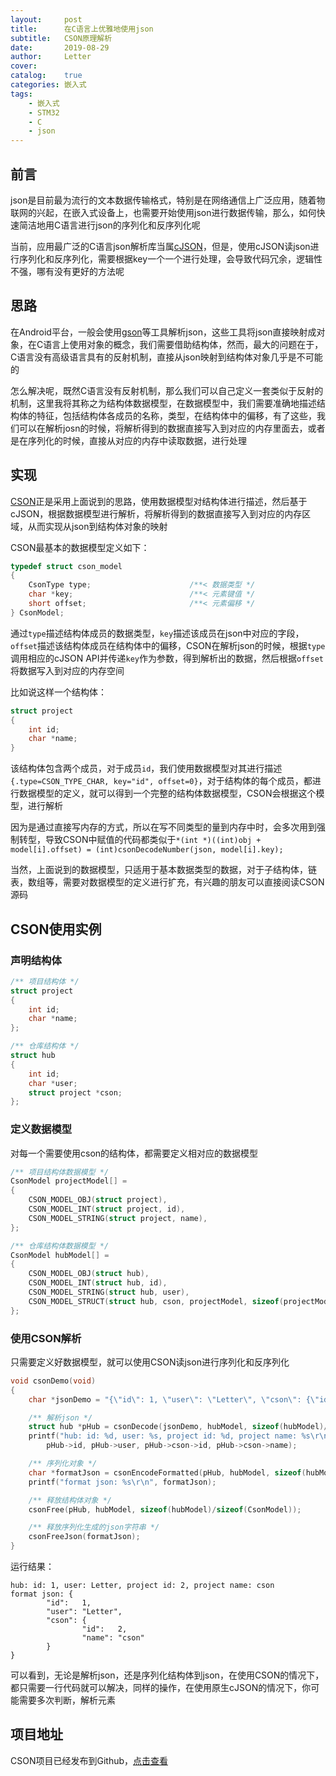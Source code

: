```yaml
---
layout:     post
title:      在C语言上优雅地使用json
subtitle:   CSON原理解析
date:       2019-08-29
author:     Letter
cover:      
catalog:    true
categories: 嵌入式
tags: 
    - 嵌入式
    - STM32
    - C
    - json
---
```


## 前言

json是目前最为流行的文本数据传输格式，特别是在网络通信上广泛应用，随着物联网的兴起，在嵌入式设备上，也需要开始使用json进行数据传输，那么，如何快速简洁地用C语言进行json的序列化和反序列化呢

<!-- more -->

当前，应用最广泛的C语言json解析库当属[cJSON](https://github.com/kbranigan/cJSON)，但是，使用cJSON读json进行序列化和反序列化，需要根据key一个一个进行处理，会导致代码冗余，逻辑性不强，哪有没有更好的方法呢

## 思路

在Android平台，一般会使用[gson](https://github.com/google/gson)等工具解析json，这些工具将json直接映射成对象，在C语言上使用对象的概念，我们需要借助结构体，然而，最大的问题在于，C语言没有高级语言具有的反射机制，直接从json映射到结构体对象几乎是不可能的

怎么解决呢，既然C语言没有反射机制，那么我们可以自己定义一套类似于反射的机制，这里我将其称之为结构体数据模型，在数据模型中，我们需要准确地描述结构体的特征，包括结构体各成员的名称，类型，在结构体中的偏移，有了这些，我们可以在解析josn的时候，将解析得到的数据直接写入到对应的内存里面去，或者是在序列化的时候，直接从对应的内存中读取数据，进行处理

## 实现

[CSON](https://github.com/NevermindZZT/cson)正是采用上面说到的思路，使用数据模型对结构体进行描述，然后基于cJSON，根据数据模型进行解析，将解析得到的数据直接写入到对应的内存区域，从而实现从json到结构体对象的映射

CSON最基本的数据模型定义如下：

```C
typedef struct cson_model
{
    CsonType type;                      /**< 数据类型 */
    char *key;                          /**< 元素键值 */
    short offset;                       /**< 元素偏移 */
} CsonModel;
```

通过`type`描述结构体成员的数据类型，`key`描述该成员在json中对应的字段，`offset`描述该结构体成员在结构体中的偏移，CSON在解析json的时候，根据`type`调用相应的cJSON API并传递`key`作为参数，得到解析出的数据，然后根据`offset`将数据写入到对应的内存空间

比如说这样一个结构体：

```C
struct project
{
    int id;
    char *name;
}
```

该结构体包含两个成员，对于成员`id`，我们使用数据模型对其进行描述`{.type=CSON_TYPE_CHAR, key="id", offset=0}`，对于结构体的每个成员，都进行数据模型的定义，就可以得到一个完整的结构体数据模型，CSON会根据这个模型，进行解析

因为是通过直接写内存的方式，所以在写不同类型的量到内存中时，会多次用到强制转型，导致CSON中赋值的代码都类似于`*(int *)((int)obj + model[i].offset) = (int)csonDecodeNumber(json, model[i].key);`

当然，上面说到的数据模型，只适用于基本数据类型的数据，对于子结构体，链表，数组等，需要对数据模型的定义进行扩充，有兴趣的朋友可以直接阅读CSON源码

## CSON使用实例

### 声明结构体

```C
/** 项目结构体 */
struct project
{
    int id;
    char *name;
};

/** 仓库结构体 */
struct hub
{
    int id;
    char *user;
    struct project *cson;
};
```

### 定义数据模型

对每一个需要使用cson的结构体，都需要定义相对应的数据模型

```C
/** 项目结构体数据模型 */
CsonModel projectModel[] =
{
    CSON_MODEL_OBJ(struct project),
    CSON_MODEL_INT(struct project, id),
    CSON_MODEL_STRING(struct project, name),
};

/** 仓库结构体数据模型 */
CsonModel hubModel[] =
{
    CSON_MODEL_OBJ(struct hub),
    CSON_MODEL_INT(struct hub, id),
    CSON_MODEL_STRING(struct hub, user),
    CSON_MODEL_STRUCT(struct hub, cson, projectModel, sizeof(projectModel)/sizeof(CsonModel))
};
```

### 使用CSON解析

只需要定义好数据模型，就可以使用CSON读json进行序列化和反序列化

```C
void csonDemo(void)
{
    char *jsonDemo = "{\"id\": 1, \"user\": \"Letter\", \"cson\": {\"id\": 2, \"name\": \"cson\"}}";

    /** 解析json */
    struct hub *pHub = csonDecode(jsonDemo, hubModel, sizeof(hubModel)/sizeof(CsonModel));
    printf("hub: id: %d, user: %s, project id: %d, project name: %s\r\n",
        pHub->id, pHub->user, pHub->cson->id, pHub->cson->name);

    /** 序列化对象 */
    char *formatJson = csonEncodeFormatted(pHub, hubModel, sizeof(hubModel)/sizeof(CsonModel));
    printf("format json: %s\r\n", formatJson);

    /** 释放结构体对象 */
    csonFree(pHub, hubModel, sizeof(hubModel)/sizeof(CsonModel));

    /** 释放序列化生成的json字符串 */
    csonFreeJson(formatJson);
}
```

运行结果：

```plain
hub: id: 1, user: Letter, project id: 2, project name: cson
format json: {
        "id":   1,
        "user": "Letter",
        "cson": {
                "id":   2,
                "name": "cson"
        }
}
```

可以看到，无论是解析json，还是序列化结构体到json，在使用CSON的情况下，都只需要一行代码就可以解决，同样的操作，在使用原生cJSON的情况下，你可能需要多次判断，解析元素

## 项目地址

CSON项目已经发布到Github，[点击查看](https://github.com/NevermindZZT/cson)
